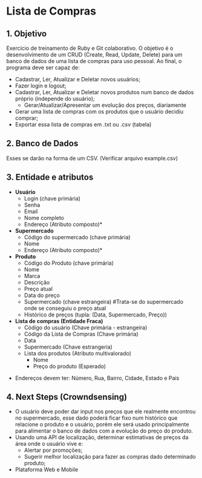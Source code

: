 # Lista de Compras

## 1. Objetivo
Exercício de treinamento de Ruby e Git colaborativo. 
O objetivo é o desenvolvimento de um CRUD (Create, Read, Update, Delete) para um banco de dados de uma lista de compras para uso pessoal. 
Ao final, o programa deve ser capaz de:
- Cadastrar, Ler, Atualizar e Deletar novos usuários;
- Fazer login e logout;
- Cadastrar, Ler, Atualizar e Deletar novos produtos num banco de dados próprio (independe do usuário);
  - Gerar/Atualizar/Apresentar um evolução dos preços, diariamente
- Gerar uma lista de compras com os produtos que o usuário decidiu comprar;
- Exportar essa lista de compras em .txt ou .csv (tabela)

## 2. Banco de Dados
Esses se darão na forma de um CSV. (Verificar arquivo example.csv)

## 3. Entidade e atributos

- **Usuário**
  - Login (chave primária)
  - Senha
  - Email
  - Nome completo
  - Endereço (Atributo composto)*
- **Supermercado**
  - Código do supermercado (chave primária)
  - Nome
  - Endereço (Atributo composto)*
- **Produto**
  - Código do Produto (chave primária)
  - Nome
  - Marca
  - Descrição
  - Preço atual
  - Data do preço
  - Supermercado (chave estrangeira)   #Trata-se do supermercado onde se conseguiu o preço atual
  - Histórico de preços (tupla: (Data, Supermercado, Preço))
- **Lista de compras (Entidade Fraca)**
  - Código do usuário (Chave primária - estrangeira)
  - Código da Lista de Compras (Chave primária)
  - Data
  - Supermercado (Chave estrangeria)
  - Lista dos produtos (Atributo multivalorado)
    - Nome
    - Preço do produto (Esperado)

* Endereços devem ter: Número, Rua, Bairro, Cidade, Estado e País

## 4. Next Steps (Crowndsensing)
- O usuário deve poder dar input nos preços que ele realmente encontrou no supermercado, esse dado poderá ficar fixo num histórico que relacione o produto e o usuário, porém ele será usado principalmente para alimentar o banco de dados com a evolução do preço do produto.
- Usando uma API de localização, determinar estimativas de preços da área onde o usuário vive e:
  - Alertar por promoções;
  - Sugerir melhor localização para fazer as compras dado determinado produto;
- Plataforma Web e Mobile
